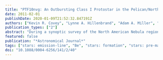 ```yaml
---
title: "PTF10nvg: An Outbursting Class I Protostar in the Pelican/North American Nebula"
date: 2011-02-01
publishDate: 2020-01-09T21:52:32.847191Z
authors: ["Kevin R. Covey", "Lynne A. Hillenbrand", "Adam A. Miller", "Dovi Poznanski", "S. Bradley Cenko", "Jeffrey M. Silverman", "Joshua S. Bloom", "Mansi M. Kasliwal", "William Fischer", "John Rayner", "Luisa M. Rebull", "Nathaniel R. Butler", "Alexei V. Filippenko", "Nicholas M. Law", "Eran O. Ofek", "Marcel Agüeros", "Richard G. Dekany", "Gustavo Rahmer", "David Hale", "Roger Smith", "Robert M. Quimby", "Peter Nugent", "Janet Jacobsen", "Jeff Zolkower", "Viswa Velur", "Richard Walters", "John Henning", "Khanh Bui", "Dan McKenna", "Shrinivas R. Kulkarni", "Christopher Klein"]
publication_types: ["2"]
abstract: "During a synoptic survey of the North American Nebula region, the Palomar Transient Factory (PTF) detected an optical outburst (dubbed PTF10nvg) associated with the previously unstudied flat or rising spectrum infrared source IRAS 20496+4354. The PTF R-band light curve reveals that PTF10nvg brightened by more than 5 mag during the current outburst, rising to a peak magnitude of R $_PTF$ ≈ 13.5 in 2010 September. Follow-up observations indicate that PTF10nvg has undergone a similar åisebox-0.5ex 5 mag brightening in the K band and possesses a rich emission-line spectrum, including numerous lines commonly assumed to trace mass accretion and outflows. Many of these lines are blueshifted by i̊sebox-0.5ex 175 km s$^-1$ from the North American Nebula's rest velocity, suggesting that PTF10nvg is driving an outflow. Optical spectra of PTF10nvg show several TiO/VO band heads fully in emission, indicating the presence of an unusual amount of dense (&gt;10$^10$ cm$^-3$), warm (1500-4000 K) circumstellar material. Near-infrared spectra of PTF10nvg appear quite similar to a spectrum of McNeil's Nebula/V1647 Ori, a young star which has undergone several brightenings in recent decades, and 06297+1021W, a Class I protostar with a similarly reached near-infrared emission line spectrum. While further monitoring is required to fully understand this event, we conclude that the brightening of PTF10nvg is indicative of enhanced accretion and outflow in this Class-I-type protostellar object, similar to the behavior of V1647 Ori in 2004-2005."
featured: false
publication: "*Astronomical Journal*"
tags: ["stars: emission-line", "Be", "stars: formation", "stars: pre-main sequence", "stars: variables: general", "stars: winds", "outflows", "Astrophysics - Solar and Stellar Astrophysics"]
doi: "10.1088/0004-6256/141/2/40"
---
```


